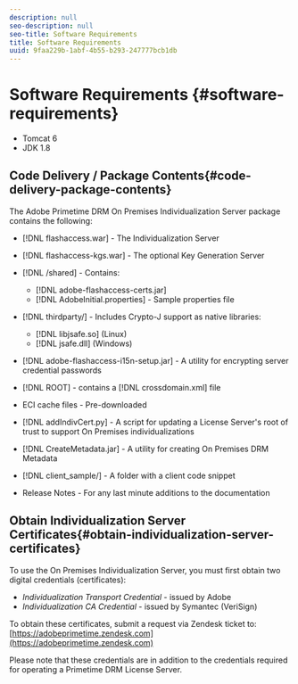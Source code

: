 ```yaml
---
description: null
seo-description: null
seo-title: Software Requirements
title: Software Requirements
uuid: 9faa229b-1abf-4b55-b293-247777bcb1db
---
```


# Software Requirements {#software-requirements}

* Tomcat 6
* JDK 1.8

## Code Delivery / Package Contents{#code-delivery-package-contents}

The Adobe Primetime DRM On Premises Individualization Server package contains the following:

* [!DNL flashaccess.war] - The Individualization Server 
* [!DNL flashaccess-kgs.war] - The optional Key Generation Server 
* [!DNL /shared] - Contains:

    * [!DNL adobe-flashaccess-certs.jar] 
    * [!DNL AdobeInitial.properties] - Sample properties file

* [!DNL thirdparty/] - Includes Crypto-J support as native libraries:

    * [!DNL libjsafe.so] (Linux) 
    * [!DNL jsafe.dll] (Windows)

* [!DNL adobe-flashaccess-i15n-setup.jar] - A utility for encrypting server credential passwords 
* [!DNL ROOT] - contains a [!DNL crossdomain.xml] file 

* ECI cache files - Pre-downloaded 
* [!DNL addIndivCert.py] - A script for updating a License Server's root of trust to support On Premises individualizations 
* [!DNL CreateMetadata.jar] - A utility for creating On Premises DRM Metadata 
* [!DNL client_sample/] - A folder with a client code snippet 
* Release Notes - For any last minute additions to the documentation

## Obtain Individualization Server Certificates{#obtain-individualization-server-certificates}

To use the On Premises Individualization Server, you must first obtain two digital credentials (certificates):

* *Individualization Transport Credential* - issued by Adobe 
* *Individualization CA Credential* - issued by Symantec (VeriSign)

To obtain these certificates, submit a request via Zendesk ticket to: [https://adobeprimetime.zendesk.com](https://adobeprimetime.zendesk.com)

Please note that these credentials are in addition to the credentials required for operating a Primetime DRM License Server.